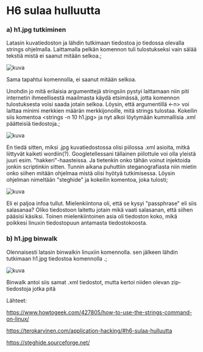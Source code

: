 # H6 sulaa hulluutta

### a) h1.jpg tutkiminen

Latasin kuvatiedoston ja lähdin tutkimaan tiedostoa jo tiedossa olevalla strings ohjelmalla. Laittamalla pelkän komennon <strings h1.jpg> tuli tulostukseksi vain sälää tekstiä mistä ei saanut mitään selkoa.;

![kuva](https://github.com/user-attachments/assets/575b8f3e-4061-4e62-86a8-1ca04270092e)

Sama tapahtui <cat> komennolla, ei saanut mitään selkoa.

Unohdin jo mitä erilaisia argumenttejä stringsiin pystyi laittamaan niin piti internetin ihmeellisestä maailmasta käydä etsimässä, jotta komennon tulostuksesta voisi saada jotain selkoa. Löysin, että argumentillä <-n> voi
 laittaa minimi merkkien määrän merkkijonoille, mitä strings tulostaa. Kokeilin siis komentoa <strings -n 10 h1.jpg> ja nyt alkoi löytymään kummallisia .xml päätteisiä tiedostoja.;

![kuva](https://github.com/user-attachments/assets/3330dabd-affe-4dab-96a6-839e8c9e3e91)

En tiedä sitten, miksi .jpg kuvatiedostossa olisi piilossa .xml asioita, mitkä liittyvät kaiketi wordiin(?). Googletellessani tällainen piilottule voi olla yleistä juuri esim. "hakkeri"-haasteissa. Ja tietenkin onko tähän voinut injektoida jonkin scriptinkin sitten. Tunnin aikana puhuttiin steganografiasta niin mietin onko siihen mitään ohjelmaa mistä olisi hyötyä tutkimisessa. Löysin ohjelman nimeltään "steghide" ja kokeilin <steghide info h1.jpg> komentoa, joka tulosti;

![kuva](https://github.com/user-attachments/assets/dedaace0-89fd-456b-847c-01b9c6a6a807)

Eli ei paljoa infoa tullut. Mielenkiintona oli, että se kysyi "passphrase" eli siis salasanaa? Oliko tiedostoon laitettu jotain mikä vaati salasanan, että siihen pääsisi käsiksi. Toinen mielenkiintoinen asia oli tiedoston koko, mikä poikkesi linuxin tiedostopuun antamasta tiedostokoosta.

### b) h1.jpg binwalk

Olennaisesti latasin binwalkin linuxiin <sudo apt-get install binwalk> komennolla. sen jälkeen lähdin tutkimaan h1.jpg tiedostoa komennolla <binwalk h1.jpg>.;

![kuva](https://github.com/user-attachments/assets/42aff890-62c0-4506-821a-2c9eb9e3df4d)

Binwalk antoi siis samat .xml tiedostot, mutta kertoi niiden olevan zip-tiedostoja jotka pitä






Lähteet:

https://www.howtogeek.com/427805/how-to-use-the-strings-command-on-linux/

https://terokarvinen.com/application-hacking/#h6-sulaa-hulluutta

https://steghide.sourceforge.net/

